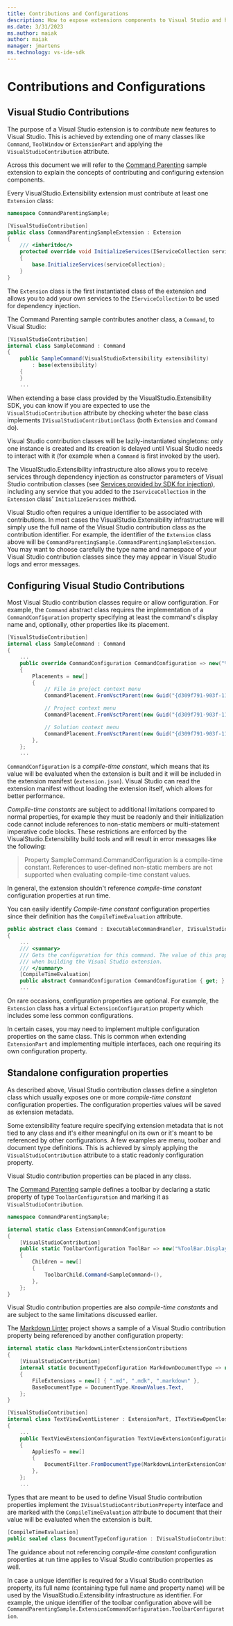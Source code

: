 ```yaml
---
title: Contributions and Configurations
description: How to expose extensions components to Visual Studio and how to configure them
ms.date: 3/31/2023
ms.author: maiak
author: maiak
manager: jmartens
ms.technology: vs-ide-sdk
---
```


# Contributions and Configurations

## Visual Studio Contributions

The purpose of a Visual Studio extension is to *contribute* new features to Visual Studio. This is achieved by extending one of many classes like `Command`, `ToolWindow` or `ExtensionPart` and applying the `VisualStudioContribution` attribute.

Across this document we will refer to the [Command Parenting](https://github.com/Microsoft/VSExtensibility/tree/main/New_Extensibility_Model/Samples/CommandParentingSample) sample extension to explain the concepts of contributing and configuring extension components.

Every VisualStudio.Extensibility extension must contribute at least one `Extension` class:

```csharp
namespace CommandParentingSample;

[VisualStudioContribution]
public class CommandParentingSampleExtension : Extension
{
    /// <inheritdoc/>
    protected override void InitializeServices(IServiceCollection serviceCollection)
    {
        base.InitializeServices(serviceCollection);
    }
}
```

The `Extension` class is the first instantiated class of the extension and allows you to add your own services to the `IServiceCollection` to be used for dependency injection.

The Command Parenting sample contributes another class, a `Command`, to Visual Studio:

```csharp
[VisualStudioContribution]
internal class SampleCommand : Command
{
    public SampleCommand(VisualStudioExtensibility extensibility)
        : base(extensibility)
    {
    }
    ...
```

When extending a base class provided by the VisualStudio.Extensibility SDK, you can know if you are expected to use the `VisualStudioContribution` attribute by checking wheter the base class implements `IVisualStudioContributionClass` (both `Extension` and `Command` do).

Visual Studio contribution classes will be lazily-instantiated singletons: only one instance is created and its creation is delayed until Visual Studio needs to interact with it (for example when a `Command` is first invoked by the user).

The VisualStudio.Extensibility infrastructure also allows you to receive services through dependency injection as constructor parameters of Visual Studio contribution classes (see [Services provided by SDK for injection](./extension-anatomy.md#services-provided-by-sdk-for-injection)), including any service that you added to the `IServiceCollection` in the `Extension` class' `InitializeServices` method.

Visual Studio often requires a unique identifier to be associated with contributions. In most cases the VisualStudio.Extensibility infrastructure will simply use the full name of the Visual Studio contribution class as the contribution identifier. For example, the identifier of the `Extension` class above will be `CommandParentingSample.CommandParentingSampleExtension`. You may want to choose carefully the type name and namespace of your Visual Studio contribution classes since they may appear in Visual Studio logs and error messages.

## Configuring Visual Studio Contributions

Most Visual Studio contribution classes require or allow configuration. For example, the `Command` abstract class requires the implementation of a `CommandConfiguration` property specifying at least the command's display name and, optionally, other properties like its placement.

```csharp
[VisualStudioContribution]
internal class SampleCommand : Command
{
    ...
    public override CommandConfiguration CommandConfiguration => new("%SampleCommand.DisplayName%")
    {
        Placements = new[]
        {
            // File in project context menu
            CommandPlacement.FromVsctParent(new Guid("{d309f791-903f-11d0-9efc-00a0c911004f}"), 1072),

            // Project context menu
            CommandPlacement.FromVsctParent(new Guid("{d309f791-903f-11d0-9efc-00a0c911004f}"), 1026),

            // Solution context menu
            CommandPlacement.FromVsctParent(new Guid("{d309f791-903f-11d0-9efc-00a0c911004f}"), 1043),
        },
    };
    ...
```

`CommandConfiguration` is a *compile-time constant*, which means that its value will be evaluated when the extension is built and it will be included in the extension manifest (`extension.json`). Visual Studio can read the extension manifest without loading the extension itself, which allows for better performance.

*Compile-time constants* are subject to additional limitations compared to normal properties, for example they must be readonly and their initialization code cannot include references to non-static members or multi-statement imperative code blocks. These restrictions are enforced by the VisualStudio.Extensibility build tools and will result in error messages like the following:

> Property SampleCommand.CommandConfiguration is a compile-time constant. References to user-defined non-static members are not supported when evaluating compile-time constant values.

In general, the extension shouldn't reference *compile-time constant* configuration properties at run time.

You can easily identify *Compile-time constant* configuration properties since their definition has the `CompileTimeEvaluation` attribute.

```csharp
public abstract class Command : ExecutableCommandHandler, IVisualStudioContributionClass
{
    ...
    /// <summary>
    /// Gets the configuration for this command. The value of this property is evaluated at compile time
    /// when building the Visual Studio extension.
    /// </summary>
    [CompileTimeEvaluation]
    public abstract CommandConfiguration CommandConfiguration { get; }
    ...
```

On rare occasions, configuration properties are optional. For example, the `Extension` class has a virtual `ExtensionConfiguration` property which includes some less common configurations.

In certain cases, you may need to implement multiple configuration properties on the same class. This is common when extending `ExtensionPart` and implementing multiple interfaces, each one requiring its own configuration property.

## Standalone configuration properties

As described above, Visual Studio contribution classes define a singleton class which usually exposes one or more *compile-time constant* configuration properties. The configuration properties values will be saved as extension metadata.

Some extensibility feature require specifying extension metadata that is not tied to any class and it's either meaningful on its own or it's meant to be referenced by other configurations. A few examples are menu, toolbar and document type definitions. This is achieved by simply applying the `VisualStudioContribution` attribute to a static readonly configuration property.

Visual Studio contribution properties can be placed in any class.

The [Command Parenting](https://github.com/Microsoft/VSExtensibility/tree/main/New_Extensibility_Model/Samples/CommandParentingSample/ExtensionCommandConfiguration.cs) sample defines a toolbar by declaring a static property of type `ToolbarConfiguration` and marking it as `VisualStudioContribution`.

```csharp
namespace CommandParentingSample;

internal static class ExtensionCommandConfiguration
{
    [VisualStudioContribution]
    public static ToolbarConfiguration ToolBar => new("%ToolBar.DisplayName%")
    {
        Children = new[]
        {
            ToolbarChild.Command<SampleCommand>(),
        },
    };
}
```

Visual Studio contribution properties are also *compile-time constants* and are subject to the same limitations discussed earlier.

The [Markdown Linter](https://github.com/Microsoft/VSExtensibility/tree/main/New_Extensibility_Model/Samples/MarkdownLinter/TextViewEventListener.cs) project shows a sample of a Visual Studio contribution property being referenced by another configuration property:

```csharp
internal static class MarkdownLinterExtensionContributions
{
    [VisualStudioContribution]
    internal static DocumentTypeConfiguration MarkdownDocumentType => new("markdown")
    {
        FileExtensions = new[] { ".md", ".mdk", ".markdown" },
        BaseDocumentType = DocumentType.KnownValues.Text,
    };
}

[VisualStudioContribution]
internal class TextViewEventListener : ExtensionPart, ITextViewOpenClosedListener, ITextViewChangedListener
{
    ...
    public TextViewExtensionConfiguration TextViewExtensionConfiguration => new()
    {
        AppliesTo = new[]
        {
            DocumentFilter.FromDocumentType(MarkdownLinterExtensionContributions.MarkdownDocumentType),
        },
    };
    ...
```

Types that are meant to be used to define Visual Studio contribution properties implement the `IVisualStudioContributionProperty` interface and are marked with the `CompileTimeEvaluation` attribute to document that their value will be evaluated when the extension is built.

```csharp
[CompileTimeEvaluation]
public sealed class DocumentTypeConfiguration : IVisualStudioContributionProperty ...
```

The guidance about not referencing *compile-time constant* configuration properties at run time applies to Visual Studio contribution properties as well.

In case a unique identifier is required for a Visual Studio contribution property, its full name (containing type full name and property name) will be used by the VisualStudio.Extensibility infrastructure as identifier. For example, the unique identifier of the toolbar configuration above will be `CommandParentingSample.ExtensionCommandConfiguration.ToolbarConfiguration`.
